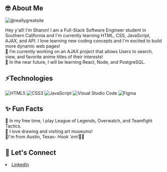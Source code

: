  <h2>🤓 About Me</h2> 

![@reallygreatsite](https://user-images.githubusercontent.com/103021766/174727086-6e7b7322-daa7-4307-a191-c349130ef7a2.png)

<div>Hey y'all! I'm Sharon! I am a Full-Stack Software Engineer student in Southern California and I'm currently learning HTML, CSS, JavaScript, AJAX, and API. I love learning new coding concepts and I'm excited to build more dynamic web pages!
 
<div>🌱 I’m currently working on an AJAX project that allows Users to search, view, and favorite anime titles of their interests!</div> 
 <div>🌱 In the near future, I will be learning React, Node, and PostgreSQL.

 <h2>⚡Technologies</h2>

 ![HTML5](https://img.shields.io/badge/html5-%23E34F26.svg?style=for-the-badge&logo=html5&logoColor=white) ![CSS3](https://img.shields.io/badge/css3-%231572B6.svg?style=for-the-badge&logo=css3&logoColor=white) ![JavaScript](https://img.shields.io/badge/javascript-%23323330.svg?style=for-the-badge&logo=javascript&logoColor=%23F7DF1E) 
 ![Visual Studio Code](https://img.shields.io/badge/Visual%20Studio%20Code-0078d7.svg?style=for-the-badge&logo=visual-studio-code&logoColor=white) ![Figma](https://img.shields.io/badge/figma-%23F24E1E.svg?style=for-the-badge&logo=figma&logoColor=white)


<h2>✨ Fun Facts</h2>   
<div>👾 In my free time, I play League of Legends, Overwatch, and Teamfight Tactics.</div>
  <div>🎨 I love drawing and visiting art museums!</div>
<div>📍I'm from Austin, Texas- <i>Hook 'em!</i>🤘🏻</div>
  
<h2>🤝 Let's Connect</h2> 
  <li>
    <a href="https://www.linkedin.com/in/sharon-tieu/">LinkedIn</a>
  </li>

<!---
sharon-tieu/sharon-tieu is a ✨ special ✨ repository because its `README.md` (this file) appears on your GitHub profile.
You can click the Preview link to take a look at your changes.
--->
